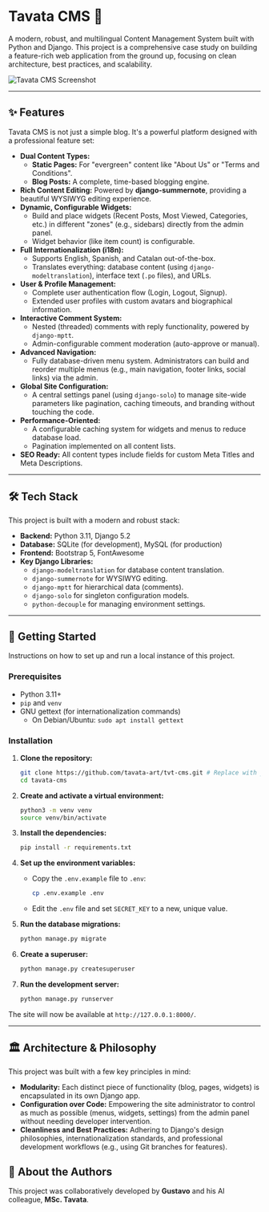 # Tavata CMS 🐝

A modern, robust, and multilingual Content Management System built with Python and Django. This project is a comprehensive case study on building a feature-rich web application from the ground up, focusing on clean architecture, best practices, and scalability.

![Tavata CMS Screenshot](link-to-a-cool-screenshot-of-your-app.png) 
<!-- TODO: Add a nice screenshot of the homepage or blog list here! -->

---

## ✨ Features

Tavata CMS is not just a simple blog. It's a powerful platform designed with a professional feature set:

*   **Dual Content Types:**
    *   **Static Pages:** For "evergreen" content like "About Us" or "Terms and Conditions".
    *   **Blog Posts:** A complete, time-based blogging engine.
*   **Rich Content Editing:** Powered by **django-summernote**, providing a beautiful WYSIWYG editing experience.
*   **Dynamic, Configurable Widgets:**
    *   Build and place widgets (Recent Posts, Most Viewed, Categories, etc.) in different "zones" (e.g., sidebars) directly from the admin panel.
    *   Widget behavior (like item count) is configurable.
*   **Full Internationalization (i18n):**
    *   Supports English, Spanish, and Catalan out-of-the-box.
    *   Translates everything: database content (using `django-modeltranslation`), interface text (`.po` files), and URLs.
*   **User & Profile Management:**
    *   Complete user authentication flow (Login, Logout, Signup).
    *   Extended user profiles with custom avatars and biographical information.
*   **Interactive Comment System:**
    *   Nested (threaded) comments with reply functionality, powered by `django-mptt`.
    *   Admin-configurable comment moderation (auto-approve or manual).
*   **Advanced Navigation:**
    *   Fully database-driven menu system. Administrators can build and reorder multiple menus (e.g., main navigation, footer links, social links) via the admin.
*   **Global Site Configuration:**
    *   A central settings panel (using `django-solo`) to manage site-wide parameters like pagination, caching timeouts, and branding without touching the code.
*   **Performance-Oriented:**
    *   A configurable caching system for widgets and menus to reduce database load.
    *   Pagination implemented on all content lists.
*   **SEO Ready:** All content types include fields for custom Meta Titles and Meta Descriptions.

---

## 🛠️ Tech Stack

This project is built with a modern and robust stack:
*   **Backend:** Python 3.11, Django 5.2
*   **Database:** SQLite (for development), MySQL (for production)
*   **Frontend:** Bootstrap 5, FontAwesome
*   **Key Django Libraries:**
    *   `django-modeltranslation` for database content translation.
    *   `django-summernote` for WYSIWYG editing.
    *   `django-mptt` for hierarchical data (comments).
    *   `django-solo` for singleton configuration models.
    *   `python-decouple` for managing environment settings.

---

## 🚀 Getting Started

Instructions on how to set up and run a local instance of this project.

### Prerequisites

*   Python 3.11+
*   `pip` and `venv`
*   GNU gettext (for internationalization commands)
    *   On Debian/Ubuntu: `sudo apt install gettext`

### Installation

1.  **Clone the repository:**
    ```bash
    git clone https://github.com/tavata-art/tvt-cms.git # Replace with your actual repo URL
    cd tavata-cms
    ```
2.  **Create and activate a virtual environment:**
    ```bash
    python3 -m venv venv
    source venv/bin/activate
    ```
3.  **Install the dependencies:**
    ```bash
    pip install -r requirements.txt
    ```
4.  **Set up the environment variables:**
    *   Copy the `.env.example` file to `.env`:
        ```bash
        cp .env.example .env
        ```
    *   Edit the `.env` file and set `SECRET_KEY` to a new, unique value.

5.  **Run the database migrations:**
    ```bash
    python manage.py migrate
    ```
6.  **Create a superuser:**
    ```bash
    python manage.py createsuperuser
    ```
7.  **Run the development server:**
    ```bash
    python manage.py runserver
    ```

The site will now be available at `http://127.0.0.1:8000/`.

---

## 🏛️ Architecture & Philosophy

This project was built with a few key principles in mind:
*   **Modularity:** Each distinct piece of functionality (blog, pages, widgets) is encapsulated in its own Django app.
*   **Configuration over Code:** Empowering the site administrator to control as much as possible (menus, widgets, settings) from the admin panel without needing developer intervention.
*   **Cleanliness and Best Practices:** Adhering to Django's design philosophies, internationalization standards, and professional development workflows (e.g., using Git branches for features).

<!--
## 🤝 Contributing

(Optional) If you ever make this open-source, you can add contribution guidelines here.
-->

## 🐝 About the Authors

This project was collaboratively developed by **Gustavo** and his AI colleague, **MSc. Tavata**.

